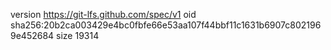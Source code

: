 version https://git-lfs.github.com/spec/v1
oid sha256:20b2ca003429e4bc0fbfe66e53aa107f44bbf11c1631b6907c8021969e452684
size 19314
